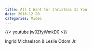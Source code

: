 ```yaml
---
title: All I Want for Christmas Is You
date: 2018-12-20
categories: Video
---
```


{{< youtube jw0ZfyWmkD0 >}}

Ingrid Michaelson & Leslie Odom Jr.
